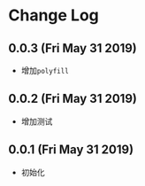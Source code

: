 # Change Log

## 0.0.3 (Fri May 31 2019)

-   增加`polyfill`

## 0.0.2 (Fri May 31 2019)

-   增加测试

## 0.0.1 (Fri May 31 2019)

-   初始化
